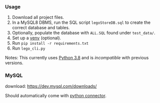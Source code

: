 ### Usage
1. Download all project files.
2. In a MySQL8 DBMS, run the SQL script `legoStoreDB.sql` to create the correct database and tables.
3. Optionally, populate the database with `ALL.SQL` found under `test_data/`.
2. Set up a [venv](https://docs.python.org/3/library/venv.html) (optional).
3. Run `pip install -r requirements.txt`
4. Run `lego_cli.py`

Notes: 
This currently uses [Python 3.8](https://www.python.org/downloads/) and is *incompatible* with previous versions.

### MySQL
download: https://dev.mysql.com/downloads/

Should automatically come with 
[python connector](https://dev.mysql.com/downloads/connector/python/).

